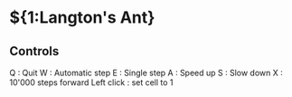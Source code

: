 # ${1:Langton's Ant}
## Controls
Q : Quit
W : Automatic step
E : Single step
A : Speed up
S : Slow down
X : 10'000 steps forward
Left click : set cell to 1